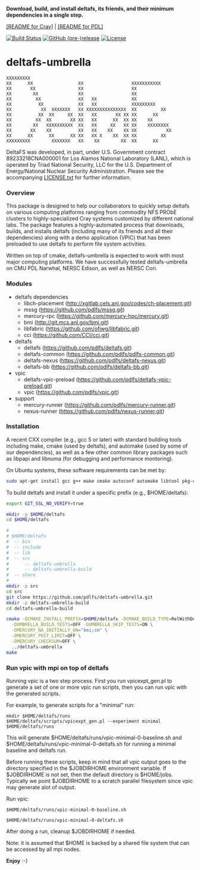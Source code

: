 **Download, build, and install deltafs, its friends, and their minimum dependencies in a single step.**

[[README for Cray]](README.cray.md) | [[README for PDL]](README.pdl.md)

[![Build Status](https://travis-ci.org/pdlfs/deltafs-umbrella.svg?branch=master)](https://travis-ci.org/pdlfs/deltafs-umbrella)
[![GitHub (pre-)release](https://img.shields.io/github/release-pre/pdlfs/deltafs-umbrella.svg)](https://github.com/pdlfs/deltafs-umbrella/releases)
[![License](https://img.shields.io/badge/license-New%20BSD-blue.svg)](LICENSE.txt)

deltafs-umbrella
================

```
XXXXXXXXX
XX      XX                 XX                  XXXXXXXXXXX
XX       XX                XX                  XX
XX        XX               XX                  XX
XX         XX              XX   XX             XX
XX          XX             XX   XX             XXXXXXXXX
XX           XX  XXXXXXX   XX XXXXXXXXXXXXXXX  XX         XX
XX          XX  XX     XX  XX   XX       XX XX XX      XX
XX         XX  XX       XX XX   XX      XX  XX XX    XX
XX        XX   XXXXXXXXXX  XX   XX     XX   XX XX    XXXXXXXX
XX       XX    XX          XX   XX    XX    XX XX           XX
XX      XX      XX      XX XX   XX X    XX  XX XX         XX
XXXXXXXXX        XXXXXXX   XX    XX        XX  XX      XX
```

DeltaFS was developed, in part, under U.S. Government contract 89233218CNA000001 for Los Alamos National Laboratory (LANL), which is operated by Triad National Security, LLC for the U.S. Department of Energy/National Nuclear Security Administration. Please see the accompanying [LICENSE.txt](LICENSE.txt) for further information. 

### Overview

This package is designed to help our collaborators to quickly setup deltafs on various computing platforms ranging from commodity NFS PRObE clusters to highly-specialized Cray systems customized by different national labs. The package features a highly-automated process that downloads, builds, and installs deltafs (including many of its friends and all their dependencies) along with a demo application (VPIC) that has been preloaded to use deltafs to perform file system activities.

Written on top of cmake, deltafs-umbrella is expected to work with most major computing platforms. We have successfully tested deltafs-umbrella on CMU PDL Narwhal, NERSC Edison, as well as NERSC Cori.

### Modules

* deltafs dependencies
  * libch-placement (http://xgitlab.cels.anl.gov/codes/ch-placement.git)
  * mssg (https://github.com/pdlfs/mssg.git)
  * mercury-rpc (https://github.com/mercury-hpc/mercury.git)
  * bmi (http://git.mcs.anl.gov/bmi.git)
  * libfabric (https://github.com/ofiwg/libfabric.git)
  * cci (https://github.com/CCI/cci.git)
* deltafs
  * deltafs (https://github.com/pdlfs/deltafs.git)
  * deltafs-common (https://github.com/pdlfs/pdlfs-common.git)
  * deltafs-nexus (https://github.com/pdlfs/deltafs-nexus.git)
  * deltafs-bb (https://github.com/pdlfs/deltafs-bb.git)
* vpic
  * deltafs-vpic-preload (https://github.com/pdlfs/deltafs-vpic-preload.git)
  * vpic (https://github.com/pdlfs/vpic.git)
* support
  * mercury-runner (https://github.com/pdlfs/mercury-runner.git)
  * nexus-runner (https://github.com/pdlfs/nexus-runner.git)

### Installation

A recent CXX compiler (e.g., gcc 5 or later) with standard building tools including make, cmake (used by deltafs), and automake (used by some of our dependencies), as well as a few other common library packages such as libpapi and libnuma (for debugging and performance montoring).

On Ubuntu systems, these software requirements can be met by:

```bash
sudo apt-get install gcc g++ make cmake autoconf automake libtool pkg-config libpapi-dev libnuma-dev git
```

To build deltafs and install it under a specific prefix (e.g., $HOME/deltafs):

```bash
export GIT_SSL_NO_VERIFY=true

mkdir -p $HOME/deltafs
cd $HOME/deltafs

#
# $HOME/deltafs
#  -- bin
#  -- include
#  -- lib
#  -- src
#      -- deltafs-umbrella
#      -- deltafs-umbrella-build
#  -- share
#
mkdir -p src
cd src
git clone https://github.com/pdlfs/deltafs-umbrella.git
mkdir -p deltafs-umbrella-build
cd deltafs-umbrella-build

cmake -DCMAKE_INSTALL_PREFIX=$HOME/deltafs -DCMAKE_BUILD_TYPE=RelWithDebInfo \
  -DUMBRELLA_BUILD_TESTS=OFF -DUMBRELLA_SKIP_TESTS=ON \
  -DMERCURY_NA_INITIALLY_ON="bmi;sm" \
  -DMERCURY_POST_LIMIT=OFF \
  -DMERCURY_CHECKSUM=OFF \
  ../deltafs-umbrella
make
```

### Run vpic with mpi on top of deltafs

Running vpic is a two step process.  First you run vpicexpt_gen.pl to generate a set of one or more vpic run scripts, then you can run vpic with the generated scripts.

For example, to generate scripts for a "minimal" run:
```
mkdir $HOME/deltafs/runs
$HOME/deltafs/scripts/vpicexpt_gen.pl --experiment minimal $HOME/deltafs/runs
```

This will generate $HOME/deltafs/runs/vpic-minimal-0-baseline.sh and $HOME/deltafs/runs/vpic-minimal-0-deltafs.sh for running a minimal baseline and deltafs run.

Before running these scripts, keep in mind that all vpic output goes to the directory specified in the $JOBDIRHOME environment variable.  If $JOBDIRHOME is not set, then the default directory is $HOME/jobs.  Typically we point $JOBDIRHOME to a scratch parallel filesystem since vpic may generate alot of output.

Run vpic:
```
$HOME/deltafs/runs/vpic-minimal-0-baseline.sh

$HOME/deltafs/runs/vpic-minimal-0-deltafs.sh
```

After doing a run, cleanup $JOBDIRHOME if needed.

Note: it is assumed that $HOME is backed by a shared file system that can be accessed by all mpi nodes.

**Enjoy** :-)
